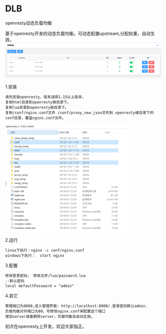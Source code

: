 # DLB
openresty动态负载均衡


基于openresty开发的动态负载均衡。可动态配置upstream,分配权重，自动生效。
<img src="01.png"/>

1.安装

    请先安装openresty，版本选择1.15以上版本。
    复制html目录到openresty根目录下。
    复制lua目录到openresty根目录下。
    复制/conf/nginx.conf文件 /conf/proxy_new.json文件到 openresty根目录下的conf目录，覆盖nginx.conf文件。
   <img src="02.png" style="width:400px;"/>
   
2.运行

    linux下执行：nginx -c conf/nginx.conf   
    windows下执行：  start nginx
   
3.配置

    修改登录密码， 修改文件/lua/password.lua   
    --默认密码   
    local defaultPassword = "admin"
   
4.其它

    管理端口为8000,进入管理界面: http://localhost:8000/.登录密码默认admin.
    负载均衡对外端口为80，可修改nginx.conf来配置这个端口
    增加server或者删除server，负载均衡会自动生效。
    
 初次在openresty上开发，欢迎大家指正。
   
